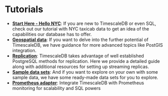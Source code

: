 # Tutorials

- **[Start Here - Hello NYC][Hello NYC]**: If you are new to TimescaleDB
or even SQL, check
out our tutorial with NYC taxicab data to get an idea of the capabilities our
database has to offer.
- **[Geospatial data][postGIS]**: If you want to delve into the further potential of
TimescaleDB, we have guidance for more advanced topics
like PostGIS integration.
- **[Replication][]**: TimescaleDB takes advantage of well established PostgreSQL methods for replication.  Here we provide a detailed guide along with additional resources for setting up streaming replicas.
- **[Sample data sets][Data Sets]**: And if you want to explore on your own
with some sample data, we have some ready-made data sets for you to explore.
- **[Prometheus adapter][]**: Integrate TimescaleDB with Prometheus monitoring for scalability and SQL powers

[Hello NYC]: /tutorials/tutorial-hello-nyc
[PostGIS]: /tutorials/tutorial-hello-nyc#tutorial-postgis
[Replication]: /tutorials/replication
[Data Sets]: /tutorials/other-sample-datasets
[Prometheus adapter]: /tutorials/prometheus-adapter

